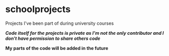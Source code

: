 # schoolprojects

Projects I've been part of during university courses

***Code itself for the projects is private as I'm not the only contributor and I don't have permission to share others code***

**My parts of the code will be added in the future**

